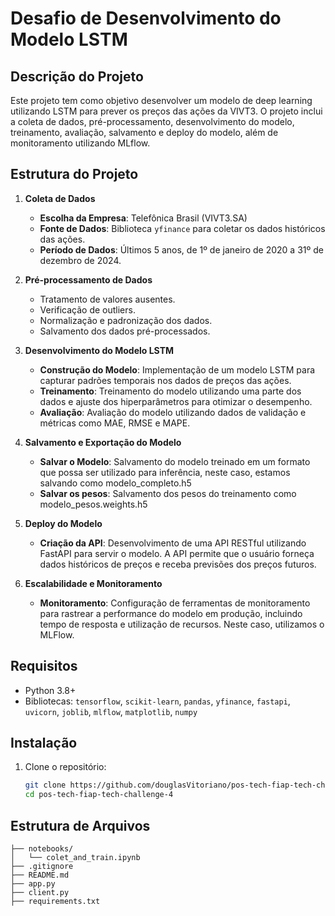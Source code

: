 # Desafio de Desenvolvimento do Modelo LSTM


## Descrição do Projeto

Este projeto tem como objetivo desenvolver um modelo de deep learning utilizando LSTM para prever os preços das ações da VIVT3. O projeto inclui a coleta de dados, pré-processamento, desenvolvimento do modelo, treinamento, avaliação, salvamento e deploy do modelo, além de monitoramento utilizando MLflow.

## Estrutura do Projeto

1. **Coleta de Dados**
   - **Escolha da Empresa**: Telefônica Brasil (VIVT3.SA)
   - **Fonte de Dados**: Biblioteca `yfinance` para coletar os dados históricos das ações.
   - **Período de Dados**: Últimos 5 anos, de 1º de janeiro de 2020 a 31º de dezembro de 2024.

2. **Pré-processamento de Dados**
   - Tratamento de valores ausentes.
   - Verificação de outliers.
   - Normalização e padronização dos dados.
   - Salvamento dos dados pré-processados.

3. **Desenvolvimento do Modelo LSTM**
   - **Construção do Modelo**: Implementação de um modelo LSTM para capturar padrões temporais nos dados de preços das ações.
   - **Treinamento**: Treinamento do modelo utilizando uma parte dos dados e ajuste dos hiperparâmetros para otimizar o desempenho.
   - **Avaliação**: Avaliação do modelo utilizando dados de validação e métricas como MAE, RMSE e MAPE.

4. **Salvamento e Exportação do Modelo**
   - **Salvar o Modelo**: Salvamento do modelo treinado em um formato que possa ser utilizado para inferência, neste caso, estamos salvando como modelo_completo.h5
   - **Salvar os pesos**: Salvamento dos pesos do treinamento como modelo_pesos.weights.h5

5. **Deploy do Modelo**
   - **Criação da API**: Desenvolvimento de uma API RESTful utilizando FastAPI para servir o modelo. A API permite que o usuário forneça dados históricos de preços e receba previsões dos preços futuros.

6. **Escalabilidade e Monitoramento**
   - **Monitoramento**: Configuração de ferramentas de monitoramento para rastrear a performance do modelo em produção, incluindo tempo de resposta e utilização de recursos. Neste caso, utilizamos o MLFlow.

## Requisitos

- Python 3.8+
- Bibliotecas: `tensorflow`, `scikit-learn`, `pandas`, `yfinance`, `fastapi`, `uvicorn`, `joblib`, `mlflow`, `matplotlib`, `numpy`

## Instalação

1. Clone o repositório:
   ```sh
   git clone https://github.com/douglasVitoriano/pos-tech-fiap-tech-challenge-4.git
   cd pos-tech-fiap-tech-challenge-4

## Estrutura de Arquivos

```plaintext
├── notebooks/
│   └── colet_and_train.ipynb
├── .gitignore
├── README.md
├── app.py
├── client.py
├── requirements.txt
